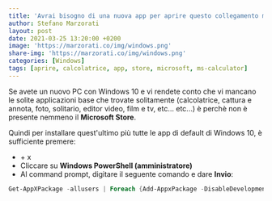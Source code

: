 ```yaml
---
title: 'Avrai bisogno di una nuova app per aprire questo collegamento ms-calculator'
author: Stefano Marzorati
layout: post
date: 2021-03-25 13:20:00 +0200
image: 'https://marzorati.co/img/windows.png'
share-img: 'https://marzorati.co/img/windows.png'
categories: [Windows]
tags: [aprire, calcolatrice, app, store, microsoft, ms-calculator]
---
```

Se avete un nuovo PC con Windows 10 e vi rendete conto che vi mancano le solite applicazioni base che trovate solitamente (calcolatrice, cattura e annota, foto, solitario, editor video, film e tv, etc... etc...) è perchè non è presente nemmeno il **Microsoft Store**.   

Quindi per installare quest'ultimo più tutte le app di default di Windows 10, è sufficiente premere:   

* <i class="fa fa-windows" aria-hidden="true"></i> + x
* Cliccare su **Windows PowerShell (amministratore)**
* Al command prompt, digitare il seguente comando e dare **Invio**:

~~~powershell
Get-AppXPackage -allusers | Foreach {Add-AppxPackage -DisableDevelopmentMode -Register "$($_.InstallLocation)\AppXManifest.xml"}
~~~